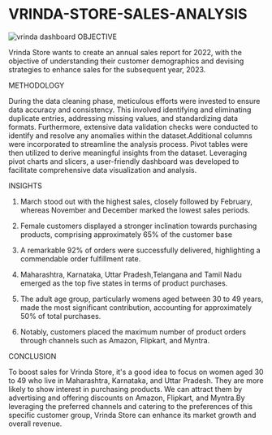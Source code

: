 # VRINDA-STORE-SALES-ANALYSIS
![vrinda dashboard](https://github.com/meghakiran25/VRINDA-STORE-SALES-ANALYSIS/assets/171676076/837ac690-43af-4ca0-ba8c-353f1015509b)
OBJECTIVE

Vrinda Store wants to create an annual sales report for 2022, with the objective of understanding their customer demographics and devising strategies to enhance sales for the subsequent year, 2023.

METHODOLOGY

During the data cleaning phase, meticulous efforts were invested to ensure data accuracy and consistency. This involved identifying and eliminating duplicate entries, addressing missing values, and standardizing data formats. Furthermore, extensive data validation checks were conducted to identify and resolve any anomalies within the dataset.Additional columns were incorporated to streamline the analysis process. Pivot tables were then utilized to derive meaningful insights from the dataset. Leveraging pivot charts and slicers, a user-friendly dashboard was developed to facilitate comprehensive data visualization and analysis.

INSIGHTS

1. March stood out with the highest sales, closely followed by February, whereas November and December marked the lowest sales periods.

2. Female customers displayed a stronger inclination towards purchasing products, comprising approximately 65% of the customer base

3. A remarkable 92% of orders were successfully delivered, highlighting a commendable order fulfillment rate.

4. Maharashtra, Karnataka, Uttar Pradesh,Telangana and Tamil Nadu emerged as the top five states in terms of product purchases.

5. The adult age group, particularly womens aged between 30 to 49 years, made the most significant contribution, accounting for approximately 50% of total purchases.

6. Notably, customers placed the maximum number of product orders through channels such as Amazon, Flipkart, and Myntra.

CONCLUSION

To boost sales for Vrinda Store, it's a good idea to focus on women aged 30 to 49 who live in Maharashtra, Karnataka, and Uttar Pradesh. They are more likely to show interest in  purchasing products. We can attract them by advertising and offering discounts on Amazon, Flipkart, and Myntra.By leveraging the preferred channels and catering to the preferences of this specific customer group, Vrinda Store can enhance its market growth and overall revenue.





